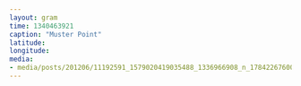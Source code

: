 ```yaml
---
layout: gram
time: 1340463921
caption: "Muster Point"
latitude: 
longitude: 
media:
- media/posts/201206/11192591_1579020419035488_1336966908_n_17842267600000351.jpg
---
```

